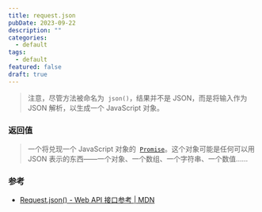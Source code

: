 ```yaml
---
title: request.json
pubDate: 2023-09-22
description: ""
categories:
  - default
tags:
  - default
featured: false
draft: true
---
```


> 注意，尽管方法被命名为  `json()`，结果并不是 JSON，而是将输入作为 JSON 解析，以生成一个 JavaScript 对象。

### 返回值

> 一个将兑现一个 JavaScript 对象的  [`Promise`](https://developer.mozilla.org/zh-CN/docs/Web/JavaScript/Reference/Global_Objects/Promise)。这个对象可能是任何可以用 JSON 表示的东西——一个对象、一个数组、一个字符串、一个数值……

### 参考

- [Request.json() - Web API 接口参考 | MDN](https://developer.mozilla.org/zh-CN/docs/Web/API/Request/json)

